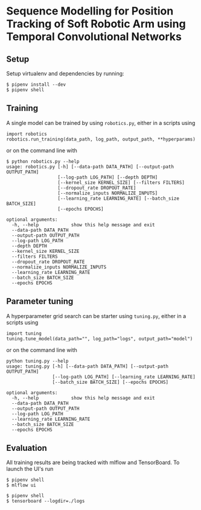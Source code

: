 Sequence Modelling for Position Tracking of Soft Robotic Arm using Temporal Convolutional Networks
====

Setup
-----
Setup virtualenv and dependencies by running:

```
$ pipenv install --dev 
$ pipenv shell
```

Training
--------

A single model can be trained by using `robotics.py`, either in a scripts using

```
import robotics
robotics.run_training(data_path, log_path, output_path, **hyperparams)
``` 

or on the command line with

```
$ python robotics.py --help
usage: robotics.py [-h] [--data-path DATA_PATH] [--output-path OUTPUT_PATH]
                   [--log-path LOG_PATH] [--depth DEPTH]
                   [--kernel_size KERNEL_SIZE] [--filters FILTERS]
                   [--dropout_rate DROPOUT_RATE]
                   [--normalize_inputs NORMALIZE_INPUTS]
                   [--learning_rate LEARNING_RATE] [--batch_size BATCH_SIZE]
                   [--epochs EPOCHS]

optional arguments:
  -h, --help            show this help message and exit
  --data-path DATA_PATH
  --output-path OUTPUT_PATH
  --log-path LOG_PATH
  --depth DEPTH
  --kernel_size KERNEL_SIZE
  --filters FILTERS
  --dropout_rate DROPOUT_RATE
  --normalize_inputs NORMALIZE_INPUTS
  --learning_rate LEARNING_RATE
  --batch_size BATCH_SIZE
  --epochs EPOCHS
```

Parameter tuning
----------------

A hyperparameter grid search can be starter using `tuning.py`, either in a scripts using

```
import tuning
tuning.tune_model(data_path="", log_path="logs", output_path="model")
``` 

or on the command line with

```
python tuning.py --help
usage: tuning.py [-h] [--data-path DATA_PATH] [--output-path OUTPUT_PATH]
                 [--log-path LOG_PATH] [--learning_rate LEARNING_RATE]
                 [--batch_size BATCH_SIZE] [--epochs EPOCHS]

optional arguments:
  -h, --help            show this help message and exit
  --data-path DATA_PATH
  --output-path OUTPUT_PATH
  --log-path LOG_PATH
  --learning_rate LEARNING_RATE
  --batch_size BATCH_SIZE
  --epochs EPOCHS
```

Evaluation
----------

All training results are being tracked with mlflow and TensorBoard. To launch the UI's run

```
$ pipenv shell
$ mlflow ui
```

```
$ pipenv shell
$ tensorboard --logdir=./logs
```
